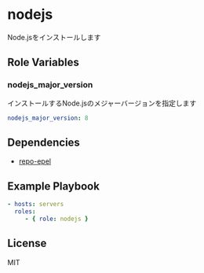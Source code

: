 nodejs
=========

Node.jsをインストールします

Role Variables
--------------

### nodejs_major_version

インストールするNode.jsのメジャーバージョンを指定します

```yaml
nodejs_major_version: 8
```

Dependencies
------------

* [repo-epel](https://github.com/wate/ansible-role-repo-epel)

Example Playbook
----------------

```yaml
- hosts: servers
  roles:
     - { role: nodejs }
```

License
-------

MIT

